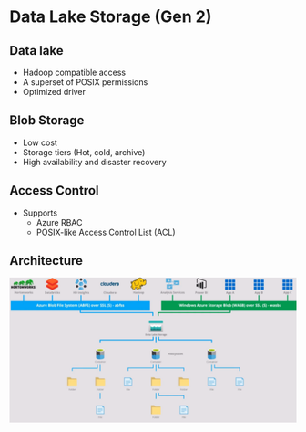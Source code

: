 # Data Lake Storage (Gen 2)

## Data lake
- Hadoop compatible access
- A superset of POSIX permissions
- Optimized driver 

## Blob Storage
- Low cost
- Storage tiers (Hot, cold, archive)
- High availability and disaster recovery

## Access Control
- Supports 
  - Azure RBAC
  - POSIX-like Access Control List (ACL) 
    
## Architecture

![adls](../screenshots/azure-datalake.png)